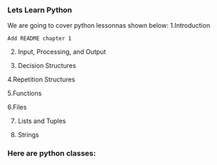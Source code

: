 ### Lets Learn Python

We are going to cover python lessonnas shown below:
  1.Introduction
	
	Add README chapter 1

2. Input, Processing, and Output
 
3. Decision Structures
 
4.Repetition Structures
 
5.Functions
 
6.Files
 
7. Lists and Tuples
 
8. Strings


### Here are python classes: